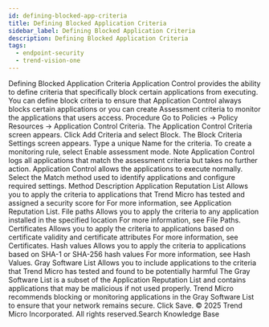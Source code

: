 ```yaml
---
id: defining-blocked-app-criteria
title: Defining Blocked Application Criteria
sidebar_label: Defining Blocked Application Criteria
description: Defining Blocked Application Criteria
tags:
  - endpoint-security
  - trend-vision-one
---
```


 Defining Blocked Application Criteria Application Control provides the ability to define criteria that specifically block certain applications from executing. You can define block criteria to ensure that Application Control always blocks certain applications or you can create Assessment criteria to monitor the applications that users access. Procedure Go to Policies → Policy Resources → Application Control Criteria. The Application Control Criteria screen appears. Click Add Criteria and select Block. The Block Criteria Settings screen appears. Type a unique Name for the criteria. To create a monitoring rule, select Enable assessment mode. Note Application Control logs all applications that match the assessment criteria but takes no further action. Application Control allows the applications to execute normally. Select the Match method used to identify applications and configure required settings. Method Description Application Reputation List Allows you to apply the criteria to applications that Trend Micro has tested and assigned a security score for For more information, see Application Reputation List. File paths Allows you to apply the criteria to any application installed in the specified location For more information, see File Paths. Certificates Allows you to apply the criteria to applications based on certificate validity and certificate attributes For more information, see Certificates. Hash values Allows you to apply the criteria to applications based on SHA-1 or SHA-256 hash values For more information, see Hash Values. Gray Software List Allows you to include applications to the criteria that Trend Micro has tested and found to be potentially harmful The Gray Software List is a subset of the Application Reputation List and contains applications that may be malicious if not used properly. Trend Micro recommends blocking or monitoring applications in the Gray Software List to ensure that your network remains secure. Click Save. © 2025 Trend Micro Incorporated. All rights reserved.Search Knowledge Base
